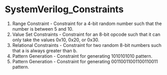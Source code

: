 # SystemVerilog_Constraints
1. Range Constraint -  Constraint for a 4-bit random number such that the number is between 5 and 10.
2. Value Set Constraints - Constraint for an 8-bit opcode such that it can only take the values 0x10, 0x20, or 0x30.
3. Relational Constraints - Constraint for two random 8-bit numbers such that a is always greater than b.
4. Pattern Generation - Constraint for generating 1010101010 pattern.
5. Pattern Generation - Constraint for generating 00110011001100110011 pattern.
